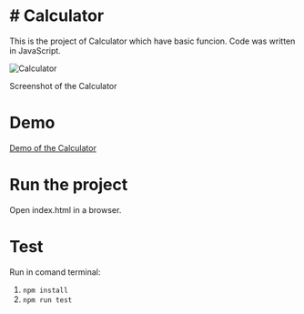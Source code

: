 # # Calculator

This is the project of Calculator which have basic funcion. Code was written in JavaScript.

![Calculator](https://user-images.githubusercontent.com/64979490/191780200-0521016d-7581-4820-a89b-b17b9d204c51.png)

Screenshot of the Calculator

# Demo

[Demo of the Calculator](https://firstbasiccalculator.netlify.app)

# Run the project

Open index.html in a browser.

# Test

Run in comand terminal:

1. `npm install`
2. `npm run test`

